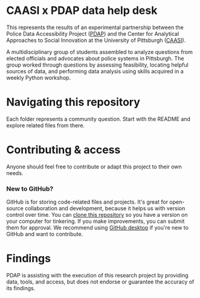 # CAASI x PDAP data help desk
This represents the results of an experimental partnership between the Police Data Accessibility Project ([PDAP](https://pdap.io)) and the Center for Analytical Approaches to Social Innovation at the University of Pittsburgh ([CAASI](https://www.caasi.pitt.edu/)). 

A multidisciplinary group of students assembled to analyze questions from elected officials and advocates about police systems in Pittsburgh. The group worked through questions by assessing feasibility, locating helpful sources of data, and performing data analysis using skills acquired in a weekly Python workshop.

# Navigating this repository
Each folder represents a community question. Start with the README and explore related files from there.

# Contributing & access
Anyone should feel free to contribute or adapt this project to their own needs.

### New to GitHub?
GitHub is for storing code-related files and projects. It's great for open-source collaboration and development, because it helps us with version control over time. You can [clone this repository](https://docs.github.com/en/repositories/creating-and-managing-repositories/cloning-a-repository) so you have a version on your computer for tinkering. If you make improvements, you can submit them for approval. We recommend using [GitHub desktop](https://docs.github.com/en/desktop/overview/getting-started-with-github-desktop) if you're new to GitHub and want to contribute.

# Findings
PDAP is assisting with the execution of this research project by providing data, tools, and access, but does not endorse or guarantee the accuracy of its findings.